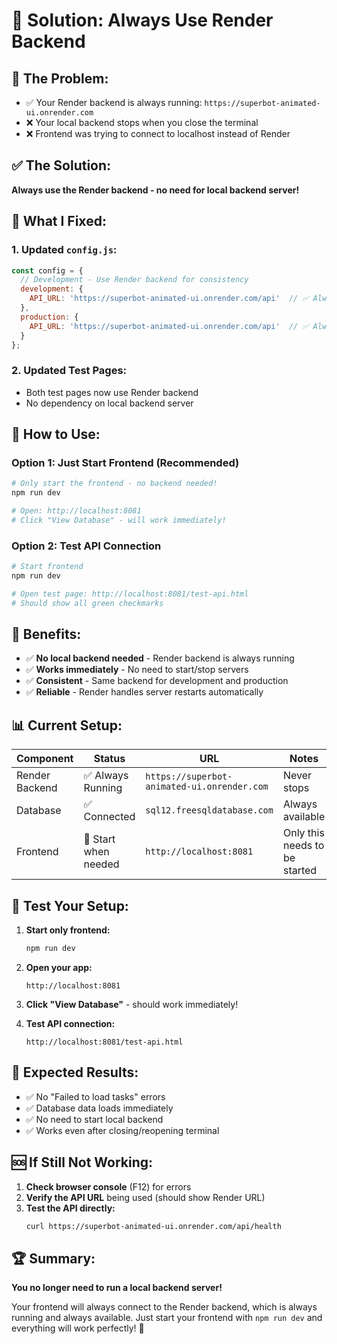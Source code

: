 # 🔧 Solution: Always Use Render Backend

## 🚨 **The Problem:**
- ✅ Your Render backend is always running: `https://superbot-animated-ui.onrender.com`
- ❌ Your local backend stops when you close the terminal
- ❌ Frontend was trying to connect to localhost instead of Render

## ✅ **The Solution:**
**Always use the Render backend - no need for local backend server!**

## 🔧 **What I Fixed:**

### **1. Updated `config.js`:**
```javascript
const config = {
  // Development - Use Render backend for consistency
  development: {
    API_URL: 'https://superbot-animated-ui.onrender.com/api'  // ✅ Always working
  },
  production: {
    API_URL: 'https://superbot-animated-ui.onrender.com/api'  // ✅ Always working
  }
};
```

### **2. Updated Test Pages:**
- Both test pages now use Render backend
- No dependency on local backend server

## 🚀 **How to Use:**

### **Option 1: Just Start Frontend (Recommended)**
```bash
# Only start the frontend - no backend needed!
npm run dev

# Open: http://localhost:8081
# Click "View Database" - will work immediately!
```

### **Option 2: Test API Connection**
```bash
# Start frontend
npm run dev

# Open test page: http://localhost:8081/test-api.html
# Should show all green checkmarks
```

## 🎯 **Benefits:**

- ✅ **No local backend needed** - Render backend is always running
- ✅ **Works immediately** - No need to start/stop servers
- ✅ **Consistent** - Same backend for development and production
- ✅ **Reliable** - Render handles server restarts automatically

## 📊 **Current Setup:**

| Component | Status | URL | Notes |
|-----------|--------|-----|-------|
| Render Backend | ✅ Always Running | `https://superbot-animated-ui.onrender.com` | Never stops |
| Database | ✅ Connected | `sql12.freesqldatabase.com` | Always available |
| Frontend | 🔄 Start when needed | `http://localhost:8081` | Only this needs to be started |

## 🧪 **Test Your Setup:**

1. **Start only frontend:**
   ```bash
   npm run dev
   ```

2. **Open your app:**
   ```
   http://localhost:8081
   ```

3. **Click "View Database"** - should work immediately!

4. **Test API connection:**
   ```
   http://localhost:8081/test-api.html
   ```

## 🎉 **Expected Results:**

- ✅ No "Failed to load tasks" errors
- ✅ Database data loads immediately
- ✅ No need to start local backend
- ✅ Works even after closing/reopening terminal

## 🆘 **If Still Not Working:**

1. **Check browser console** (F12) for errors
2. **Verify the API URL** being used (should show Render URL)
3. **Test the API directly:**
   ```bash
   curl https://superbot-animated-ui.onrender.com/api/health
   ```

## 🏆 **Summary:**

**You no longer need to run a local backend server!** 

Your frontend will always connect to the Render backend, which is always running and always available. Just start your frontend with `npm run dev` and everything will work perfectly! 🎉 